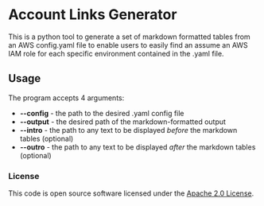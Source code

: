 
# Account Links Generator

This is a python tool to generate a set of markdown formatted tables from an AWS config.yaml file to enable users to easily find an assume an AWS IAM role for each specific environment contained in the .yaml file.

## Usage

The program accepts 4 arguments: 
 - **--config** - the path to the desired .yaml config file
 - **--output** - the desired path of the markdown-formatted output 
 - **--intro** - the path to any text to be displayed *before* the markdown tables (optional)
 - **--outro** - the path to any text to be displayed *after* the markdown tables (optional)
### License

This code is open source software licensed under the [Apache 2.0 License]("http://www.apache.org/licenses/LICENSE-2.0.html").
